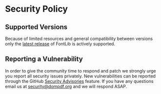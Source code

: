 # Security Policy

## Supported Versions

Because of limited resources and general compatibility 
between versions only the [latest release](https://github.com/dompdf/php-font-lib/releases) of FontLib 
is actively supported.

## Reporting a Vulnerability

In order to give the community time to respond and patch 
we strongly urge you report all security issues privately. 
New vulnerabilities can be reported through the GitHub
[Security Advisories](https://github.com/dompdf/php-font-lib/security/advisories) 
feature. If you have any questions email us at security@dompdf.org and 
we will respond ASAP.
